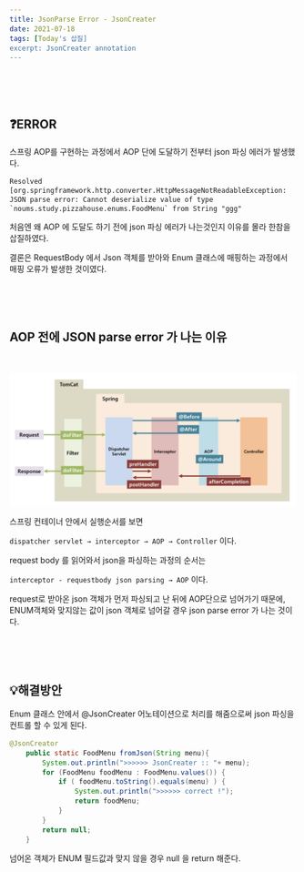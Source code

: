 ```yaml
---
title: JsonParse Error - JsonCreater
date: 2021-07-18
tags: [Today's 삽질]
excerpt: JsonCreater annotation
---
```


<br/>
<br/>
<br/>


## ❓ERROR 
스프링 AOP를 구현하는 과정에서 AOP 단에 도달하기 전부터 json 파싱 에러가 발생했다. 

    Resolved [org.springframework.http.converter.HttpMessageNotReadableException: JSON parse error: Cannot deserialize value of type `noums.study.pizzahouse.enums.FoodMenu` from String "ggg"

처음엔 왜 AOP 에 도달도 하기 전에 json 파싱 에러가 나는것인지 이유를 몰라 한참을 삽질하였다. 

결론은 RequestBody 에서 Json 객체를 받아와 Enum 클래스에 매핑하는 과정에서 매핑 오류가 발생한 것이였다. 

<br/>
<br/>
<br/>

## AOP 전에 JSON parse error 가 나는 이유 

<br/>

![spring](./../images/springframework.png)


스프링 컨테이너 안에서 실행순서를 보면 

`dispatcher servlet → interceptor → AOP → Controller` 이다. 


request body 를 읽어와서 json을 파싱하는 과정의 순서는 

 `interceptor - requestbody json parsing → AOP` 이다. 

request로 받아온 json 객체가 먼저 파싱되고 난 뒤에 AOP단으로 넘어가기 때문에, ENUM객체와 맞지않는 값이 json 객체로 넘어갈 경우 json parse error 가 나는 것이다.

<br/>
<br/>
<br/>


## 💡해결방안  

Enum 클래스 안에서 @JsonCreater 어노테이션으로 처리를 해줌으로써 json 파싱을 컨트롤 할 수 있게 된다.

```java
@JsonCreator
    public static FoodMenu fromJson(String menu){
        System.out.println(">>>>>> JsonCreater :: "+ menu);
        for (FoodMenu foodMenu : FoodMenu.values()) {
            if ( foodMenu.toString().equals(menu) ) {
                System.out.println(">>>>>> correct !");
                return foodMenu;
            }
        }
        return null;
    }
```

넘어온 객체가 ENUM 필드값과 맞지 않을 경우 null 을 return 해준다. 